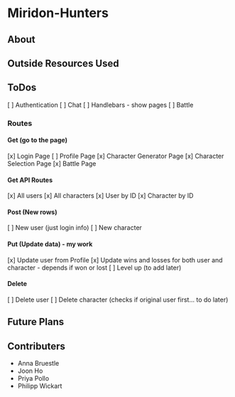 # Miridon-Hunters

## About

## Outside Resources Used

## ToDos

[ ] Authentication
[ ] Chat
[ ] Handlebars - show pages
[ ] Battle

### Routes
#### Get (go to the page)
[x] Login Page
[ ] Profile Page
[x] Character Generator Page
[x] Character Selection Page
[x] Battle Page
#### Get API Routes
[x] All users
[x] All characters
[x] User by ID
[x] Character by ID
#### Post (New rows)
[ ] New user (just login info)
[ ] New character
#### Put (Update data) - my work
[x] Update user from Profile
[x] Update wins and losses for both user and character - depends if won or lost
[ ] Level up (to add later)
#### Delete
[ ] Delete user
[ ] Delete character (checks if original user first... to do later)

## Future Plans


## Contributers
* Anna Bruestle
* Joon Ho
* Priya Pollo
* Philipp Wickart